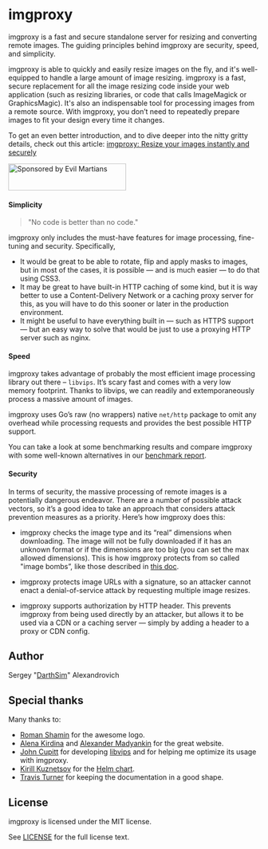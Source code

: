 # imgproxy

imgproxy is a fast and secure standalone server for resizing and converting remote images. The guiding principles behind imgproxy are security, speed, and simplicity.

imgproxy is able to quickly and easily resize images on the fly, and it's well-equipped to handle a large amount of image resizing. imgproxy is a fast, secure replacement for all the image resizing code inside your web application (such as resizing libraries, or code that calls ImageMagick or GraphicsMagic). It's also an indispensable tool for processing images from a remote source. With imgproxy, you don’t need to repeatedly prepare images to fit your design every time it changes.

To get an even better introduction, and to dive deeper into the nitty gritty details, check out this article: [imgproxy:
Resize your images instantly and securely](https://evilmartians.com/chronicles/introducing-imgproxy)

<a href="https://evilmartians.com/?utm_source=imgproxy" target="_blank">
<img src="https://evilmartians.com/badges/sponsored-by-evil-martians_v2.0_for-dark-bg.svg" alt="Sponsored by Evil Martians" width="236" height="54">
</a>

#### Simplicity

> "No code is better than no code."

imgproxy only includes the must-have features for image processing, fine-tuning and security. Specifically,

* It would be great to be able to rotate, flip and apply masks to images, but in most of the cases, it is possible — and is much easier — to do that using CSS3.
* It may be great to have built-in HTTP caching of some kind, but it is way better to use a Content-Delivery Network or a caching proxy server for this, as you will have to do this sooner or later in the production environment.
* It might be useful to have everything built in — such as HTTPS support — but an easy way to solve that would be just to use a proxying HTTP server such as nginx.

#### Speed

imgproxy takes advantage of probably the most efficient image processing library out there – `libvips`. It’s scary fast and comes with a very low memory footprint. Thanks to libvips, we can readily and extemporaneously process a massive amount of images.

imgproxy uses Go’s raw (no wrappers) native `net/http` package to omit any overhead while processing requests and provides the best possible HTTP support.

You can take a look at some benchmarking results and compare imgproxy with some well-known alternatives in our [benchmark report](https://github.com/imgproxy/imgproxy/blob/master/BENCHMARK.md).

#### Security

In terms of security, the massive processing of remote images is a potentially dangerous endeavor. There are a number of possible attack vectors, so it’s a good idea to take an approach that considers attack prevention measures as a priority. Here’s how imgproxy does this:

* imgproxy checks the image type and its “real” dimensions when downloading. The image will not be fully downloaded if it has an unknown format or if the dimensions are too big (you can set the max allowed dimensions). This is how imgproxy protects from so called "image bombs”, like those described in [this doc](https://www.bamsoftware.com/hacks/deflate.html).

* imgproxy protects image URLs with a signature, so an attacker cannot enact a denial-of-service attack by requesting multiple image resizes.

* imgproxy supports authorization by HTTP header. This prevents imgproxy from being used directly by an attacker, but allows it to be used via a CDN or a caching server — simply by adding a header to a proxy or CDN config.

## Author

Sergey "[DarthSim](https://github.com/DarthSim)" Alexandrovich

## Special thanks

Many thanks to:

* [Roman Shamin](https://github.com/romashamin) for the awesome logo.
* [Alena Kirdina](https://github.com/egodyston) and [Alexander Madyankin](https://github.com/madyankin) for the great website.
* [John Cupitt](https://github.com/jcupitt) for developing [libvips](https://github.com/libvips/libvips) and for helping me optimize its usage with imgproxy.
* [Kirill Kuznetsov](https://github.com/dragonsmith) for the [Helm chart](https://github.com/imgproxy/imgproxy-helm).
* [Travis Turner](https://github.com/Travis-Turner) for keeping the documentation in a good shape.

## License

imgproxy is licensed under the MIT license.

See [LICENSE](https://github.com/imgproxy/imgproxy/blob/master/LICENSE) for the full license text.
